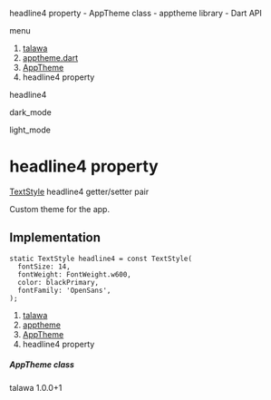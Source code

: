 




headline4 property - AppTheme class - apptheme library - Dart API







menu

1. [talawa](../../index.html)
2. [apptheme.dart](../../apptheme/apptheme-library.html)
3. [AppTheme](../../apptheme/AppTheme-class.html)
4. headline4 property

headline4


dark\_mode

light\_mode




# headline4 property


[TextStyle](https://api.flutter.dev/flutter/painting/TextStyle-class.html)
headline4
getter/setter pair

Custom theme for the app.


## Implementation

```
static TextStyle headline4 = const TextStyle(
  fontSize: 14,
  fontWeight: FontWeight.w600,
  color: blackPrimary,
  fontFamily: 'OpenSans',
);
```

 


1. [talawa](../../index.html)
2. [apptheme](../../apptheme/apptheme-library.html)
3. [AppTheme](../../apptheme/AppTheme-class.html)
4. headline4 property

##### AppTheme class





talawa
1.0.0+1






